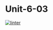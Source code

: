 # Unit-6-03
 [![linter](https://github.com/Aidan-Lalonde-Novales/Unit-6-03/workflows/linter/badge.svg)](https://github.com/marketplace/actions/super-linter)
